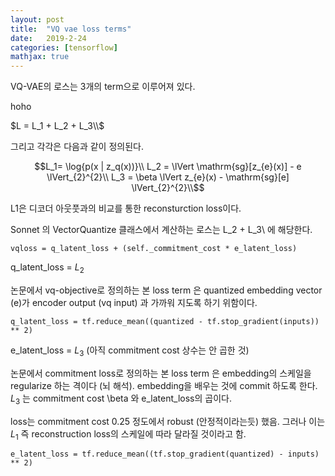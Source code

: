 ```yaml
---
layout: post
title:  "VQ vae loss terms"
date:   2019-2-24
categories: [tensorflow]
mathjax: true
---
```



VQ-VAE의 로스는 3개의 term으로 이루어져 있다.

hoho

$L = L_1 + L_2 + L_3\\$


그리고 각각은 다음과 같이 정의된다.

$$L_1= \log{p(x | z_q(x))}\\
L_2 = \lVert \mathrm{sg}[z_{e}(x)] - e \lVert_{2}^{2}\\
L_3 = \beta \lVert z_{e}(x) - \mathrm{sg}[e] \lVert_{2}^{2}\\$$

L1은 디코더 아웃풋과의 비교를 통한 reconsturction loss이다.

Sonnet 의 VectorQuantize 클래스에서 계산하는 로스는 L_2 + L_3\\ 에 해당한다.

    vqloss = q_latent_loss + (self._commitment_cost * e_latent_loss) 

q_latent_loss = $L_2$  

논문에서 vq-objective로 정의하는 본 loss term 은 quantized embedding vector (e)가 encoder output (vq input)  과 가까워 지도록 하기 위함이다.

    q_latent_loss = tf.reduce_mean((quantized - tf.stop_gradient(inputs)) ** 2)

e_latent_loss  = $L_3$ (아직 commitment cost 상수는 안 곱한 것)

논문에서 commitment loss로 정의하는 본 loss term 은 embedding의 스케일을 regularize 하는 격이다 (뇌 해석). embedding을 배우는 것에 commit 하도록 한다. $L_3$ 는 commitment cost \beta 와 e_latent_loss의 곱이다.

loss는 commitment cost 0.25 정도에서 robust (안정적이라는듯) 했음. 그러나 이는 $L_1$ 즉 reconstruction loss의 스케일에 따라 달라질 것이라고 함.



    e_latent_loss = tf.reduce_mean((tf.stop_gradient(quantized) - inputs) ** 2)


